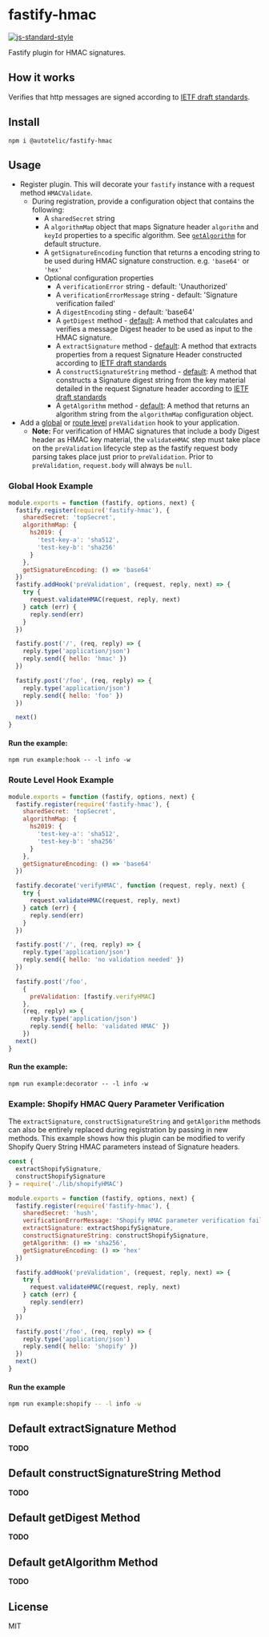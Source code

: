 # fastify-hmac

[![js-standard-style](https://img.shields.io/badge/code%20style-standard-brightgreen.svg?style=flat)](http://standardjs.com/)

Fastify plugin for HMAC signatures.

## How it works

Verifies that http messages are signed according to [IETF draft standards][1].

## Install

```shell
npm i @autotelic/fastify-hmac
```

## Usage

- Register plugin. This will decorate your `fastify` instance with a request method `HMACValidate`.
  - During registration, provide a configuration object that contains the following:
    - A `sharedSecret` string
    - A `algorithmMap` object that maps Signature header `algorithm` and `keyId` properties to a specific algorithm. See [`getAlgorithm`](#default-getAlgorithm-method) for default structure.
    - A `getSignatureEncoding` function that returns a encoding string to be used during HMAC signature construction. e.g. `'base64'` or `'hex'`
    - Optional configuration properties
      - A `verificationError` string - default: 'Unauthorized'
      - A `verificationErrorMessage` string - default: 'Signature verification failed'
      - A `digestEncoding` sting - default: 'base64'
      - A `getDigest` method - [default](#default-getDigest-method): A method that calculates and verifies a message Digest header to be used as input to the HMAC signature.
      - A `extractSignature` method - [default](#default-extractSignature-method): A method that extracts properties from a request Signature Header constructed according to [IETF draft standards][1]
      - A `constructSignatureString` method - [default](#default-constructSignatureString-method): A method that constructs a Signature digest string from the key material detailed in the request Signature header according to [IETF draft standards][1]
      - A `getAlgorithm` method - [default](#default-getAlgorithm-method): A method that returns an algorithm string from the `algorithmMap` configuration object.
- Add a [global](#global-hook-example) or [route level](#route-level-hook-example) `preValidation` hook to your application.
  - **Note:** For verification of HMAC signatures that include a body Digest header as HMAC key material, the `validateHMAC` step must take place on the `preValidation` lifecycle step as the fastify request body parsing takes place just prior to `preValidation`. Prior to `preValidation`, `request.body` will always be `null`.

### Global Hook Example

```js
module.exports = function (fastify, options, next) {
  fastify.register(require('fastify-hmac'), {
    sharedSecret: 'topSecret',
    algorithmMap: {
      hs2019: {
        'test-key-a': 'sha512',
        'test-key-b': 'sha256'
      }
    },
    getSignatureEncoding: () => 'base64'
  })
  fastify.addHook('preValidation', (request, reply, next) => {
    try {
      request.validateHMAC(request, reply, next)
    } catch (err) {
      reply.send(err)
    }
  })

  fastify.post('/', (req, reply) => {
    reply.type('application/json')
    reply.send({ hello: 'hmac' })
  })

  fastify.post('/foo', (req, reply) => {
    reply.type('application/json')
    reply.send({ hello: 'foo' })
  })

  next()
}
```

#### Run the example:

```
npm run example:hook -- -l info -w
```

### Route Level Hook Example

```js
module.exports = function (fastify, options, next) {
  fastify.register(require('fastify-hmac'), {
    sharedSecret: 'topSecret',
    algorithmMap: {
      hs2019: {
        'test-key-a': 'sha512',
        'test-key-b': 'sha256'
      }
    },
    getSignatureEncoding: () => 'base64'
  })

  fastify.decorate('verifyHMAC', function (request, reply, next) {
    try {
      request.validateHMAC(request, reply, next)
    } catch (err) {
      reply.send(err)
    }
  })

  fastify.post('/', (req, reply) => {
    reply.type('application/json')
    reply.send({ hello: 'no validation needed' })
  })

  fastify.post('/foo',
    {
      preValidation: [fastify.verifyHMAC]
    },
    (req, reply) => {
      reply.type('application/json')
      reply.send({ hello: 'validated HMAC' })
    })
  next()
}
```

#### Run the example:

```
npm run example:decorator -- -l info -w
```

### Example: Shopify HMAC Query Parameter Verification

The `extractSignature`, `constructSignatureString` and `getAlgorithm` methods can also be entirely replaced during registration by passing in new methods. This example shows how this plugin can be modified to verify Shopify Query String HMAC parameters instead of Signature headers. 

```js
const {
  extractShopifySignature,
  constructShopifySignature
} = require('./lib/shopifyHMAC')

module.exports = function (fastify, options, next) {
  fastify.register(require('fastify-hmac'), {
    sharedSecret: 'hush',
    verificationErrorMessage: 'Shopify HMAC parameter verification failed',
    extractSignature: extractShopifySignature,
    constructSignatureString: constructShopifySignature,
    getAlgorithm: () => 'sha256',
    getSignatureEncoding: () => 'hex'
  })

  fastify.addHook('preValidation', (request, reply, next) => {
    try {
      request.validateHMAC(request, reply, next)
    } catch (err) {
      reply.send(err)
    }
  })

  fastify.post('/foo', (req, reply) => {
    reply.type('application/json')
    reply.send({ hello: 'shopify' })
  })
  next()
}
```

#### Run the example
```sh
npm run example:shopify -- -l info -w
```

## Default extractSignature Method

**TODO**

## Default constructSignatureString Method

**TODO**

## Default getDigest Method

**TODO**

## Default getAlgorithm Method

**TODO**

## License

MIT


[1]: https://datatracker.ietf.org/doc/draft-ietf-httpbis-message-signatures/